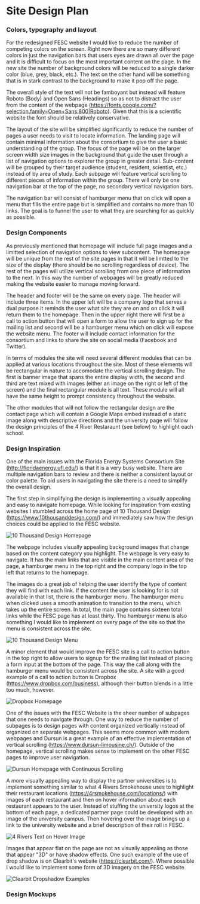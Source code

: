 # Site Design Plan

### Colors, typography and layout

For the redesigned FESC website I would like to reduce the number of competing colors on the screen.  Right now there are so many different colors in just the navigation bars that users eyes are drawn all over the page and it is difficult to focus on the most important content on the page.  In the new site the number of background colors will be reduced to a single darker color (blue, grey, black, etc.).  The text on the other hand will be something that is in stark contrast to the background to make it pop off the page.  

The overall style of the text will not be famboyant but instead will feature Roboto (Body) and Open Sans (Headings) so as not to distract the user from the content of the webpage (https://fonts.google.com/?selection.family=Open+Sans:800|Roboto).  Given that this is a scientific website the font should be relatively conservative.

The layout of the site will be simplified significantly to reduce the number of pages a user needs to visit to locate information.  The landing page will contain minimal information about the consortium to give the user a basic understanding of the group.  The focus of the page will be on the larger screen width size images in the background that guide the user through a list of navigation options to explorer the group in greater detail.  Sub-content will be grouped by their target audience (student, resident, scientist, etc.) instead of by area of study.  Each subpage will feature vertical scrolling to different pieces of information within the group.  There will only be one navigation bar at the top of the page, no secondary vertical navigation bars.

The navigation bar will consist of hamburger menu that on click will open a menu that fills the entire page but is simplified and contains no more than 10 links.  The goal is to funnel the user to what they are searching for as quickly as possible.

### Design Components

As previously mentioned that homepage will include full page images and a limitted selection of navigation options to view subcontent.  The homepage will be unique from the rest of the site pages in that it will be limtted to the size of the display (there should be no scrolling regardless of device).  The rest of the pages will utilize vertical scrolling from one piece of information to the next.  In this way the number of webpages will be greatly reduced making the website easier to manage moving forward.

The header and footer will be the same on every page.  The header will include three items.  In the upper left will be a company logo that serves a dual purpose it reminds the user what site they are on and on click it will return them to the homepage.  Then in the upper right there will first be a call to action button that will open a form to allow the user to sign up for the mailing list and second will be a hamburger menu which on click will expose the website menu.  The footer will include contact information for the consortium and links to share the site on social media (Facebook and Twitter).

In terms of modules the site will need several different modules that can be applied at various locations throughout the site.  Most of these elements will be rectangular in nature to accomodate the vertical scrolling design.  The first is banner image that spans the entire display width, the second and third are text mixed with images (either an image on the right or left of the screen) and the final rectangular module is all text.  These module will all have the same height to prompt consistency throughout the website.

The other modules that will not follow the rectangular design are the contact page which will contain a Google Maps embed instead of a static image along with descriptive directions and the university page will follow the design principles of the 4 River Restaraunt (see below) to highlight each school.

### Design Inspiration

One of the main issues with the Florida Energy Systems Consortium Site (http://floridaenergy.ufl.edu/) is that it is a very busy website.  There are multiple navigation bars to review and there is neither a consistent layout or color palette.  To aid users in navigating the site there is a need to simplify the overall design.

The first step in simplifying the design is implementing a visually appealing and easy to navigate homepage.  While looking for inspiration from existing websites I stumbled across the home page of 10 Thousand Design (https://www.10thousanddesign.com/) and immediately saw how the design choices could be applied to the FESC website.

![10 Thousand Design Homepage](https://james1992.github.io/html300-fesc/docs/10-thousand-design.PNG)

The webpage includes visually appealing background images that change based on the content category you highlight.  The webpage is very easy to navigate.  It has the main links that are visible in the main content area of the page, a hamburger menu in the top right and the company logo in the top left that returns to the homepage.

The images do a great job of helping the user identify the type of content they will find with each link.  If the content the user is looking for is not available in that list, there is the hamburger menu.  The hamburger menu when clicked uses a smooth animation to transition to the menu, which takes up the entire screen.  In total, the main page contains sixteen total links while the FESC page has at least thirty.  The hamburger menu is also something I would like to implement on every page of the site so that the menu is consistent across the site.

![10 Thousand Design Menu](https://james1992.github.io/html300-fesc/docs/10-thousand-design-menu.PNG)

A minor element that would improve the FESC site is a call to action button in the top right to allow users to signup for the mailing list instead of placing a form input at the bottom of the page.  This way the call along with the hamburger menu would be consistent across the site.  A site with a good example of a call to action button is Dropbox (https://www.dropbox.com/business), although their button blends in a little too much, however.

![Dropbox Homepage](https://james1992.github.io/html300-fesc/docs/dropbox-call-to-action.PNG)

One of the issues with the FESC Website is the sheer number of subpages that one needs to navigate through.  One way to reduce the number of subpages is to design pages with content organized vertically instead of organized on separate webpages.  This seems more common with modern webpages and Dursun is a great example of an effective implementation of vertical scrolling (https://www.dursun-limousine.ch/).  Outside of the homepage, vertical scrolling makes sense to implement on the other FESC pages to improve user navigation.

![Dursun Homepage with Continuous Scrolling](https://james1992.github.io/html300-fesc/docs/dursun-continuous-scrolling.PNG)

A more visually appealing way to display the partner universities is to implement something similar to what 4 Rivers Smokehouse uses to highlight their restaurant locations (https://4rsmokehouse.com/locations/) with images of each restaurant and then on hover information about each restaurant appears to the user.  Instead of stuffing the university logos at the bottom of each page, a dedicated partner page could be developed with an image of the university campus.  Then hovering over the image brings up a link to the university website and a brief description of their roll in FESC.

![4 Rivers Text on Hover Image](https://james1992.github.io/html300-fesc/docs/4-rivers-smoke-house-image-on-hover.PNG)

Images that appear flat on the page are not as visually appealing as those that appear "3D" or have shadow effects.  One such example of the use of drop shadow is on Clearbit's website (https://clearbit.com/).  Where possible I would like to implement some form of 3D imagery on the FESC website.

![Clearbit Dropshadow Examples](https://james1992.github.io/html300-fesc/docs/clearbit-drop-shadow.PNG)

### Design Mockups




